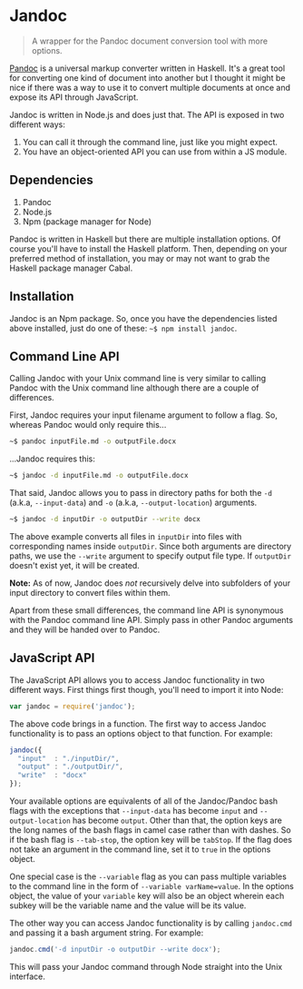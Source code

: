 Jandoc
======

>A wrapper for the Pandoc document conversion tool with more options.

[Pandoc](https://github.com/jgm/pandoc) is a universal markup converter written
in Haskell.  It's a great tool for converting one kind of document into another
but I thought it might be nice if there was a way to use it to convert multiple
documents at once and expose its API through JavaScript.

Jandoc is written in Node.js and does just that.  The API is exposed in
two different ways:

1. You can call it through the command line, just like you might expect.
2. You have an object-oriented API you can use from within a JS module.

Dependencies
------------

1. Pandoc
2. Node.js
3. Npm (package manager for Node)

Pandoc is written in Haskell but there are multiple installation options. Of
course you'll have to install the Haskell platform.  Then, depending on your
preferred method of installation, you may or may not want to grab the
Haskell package manager Cabal.

Installation
------------

Jandoc is an Npm package.  So, once you have the dependencies listed above
installed, just do one of these: `~$ npm install jandoc`.

Command Line API
----------------

Calling Jandoc with your Unix command line is very similar to calling Pandoc with
the Unix command line although there are a couple of differences.

First, Jandoc requires your input filename argument to follow a flag.  So, whereas
Pandoc would only require this...

```bash
~$ pandoc inputFile.md -o outputFile.docx
```

...Jandoc requires this:

```bash
~$ jandoc -d inputFile.md -o outputFile.docx
```

That said, Jandoc allows you to pass in directory paths for both the `-d` (a.k.a, `--input-data`)
and `-o` (a.k.a, `--output-location`) arguments.

```bash
~$ jandoc -d inputDir -o outputDir --write docx
```

The above example converts all files in `inputDir` into files with corresponding names inside
`outputDir`.  Since both arguments are directory paths, we use the `--write` argument to specify
output file type.  If `outputDir` doesn't exist yet, it will be created.

**Note:** As of now, Jandoc does _not_ recursively delve into subfolders of your input directory
to convert files within them.

Apart from these small differences, the command line API is synonymous with the Pandoc
command line API.  Simply pass in other Pandoc arguments and they will be handed over to Pandoc.

JavaScript API
--------------

The JavaScript API allows you to access Jandoc functionality in two different ways.  First things
first though, you'll need to import it into Node:

```javascript
var jandoc = require('jandoc');
```

The above code brings in a function. The first way to access Jandoc functionality is to
pass an options object to that function.  For example:

```javascript
jandoc({
  "input"  : "./inputDir/",
  "output" : "./outputDir/",
  "write"  : "docx"
});
```

Your available options are equivalents of all of the Jandoc/Pandoc bash flags with the exceptions
that `--input-data` has become `input` and `--output-location` has become `output`.  Other than
that, the option keys are the long names of the bash flags in camel case rather than with dashes.
So if the bash flag is `--tab-stop`, the option key will be `tabStop`. If the flag does not take
an argument in the command line, set it to `true` in the options object.

One special case is the `--variable` flag as you can pass multiple variables to the command line
in the form of `--variable varName=value`.  In the options object, the value of your `variable`
key will also be an object wherein each subkey will be the variable name and the value will be its
value.

The other way you can access Jandoc functionality is by calling `jandoc.cmd` and passing it
a bash argument string.  For example:

```javascript
jandoc.cmd('-d inputDir -o outputDir --write docx');
```

This will pass your Jandoc command through Node straight into the Unix interface.
